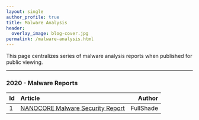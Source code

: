 ```yaml
---
layout: single
author_profile: true
title: Malware Analysis
header:
  overlay_image: blog-cover.jpg
permalink: /malware-analysis.html
---
```


This page centralizes series of malware analysis reports when published for public viewing.

----

### 2020 - Malware Reports ###

| Id | Article | Author  |
|:---|:--------|--------:|
| 1 | [NANOCORE Malware Security Report](https://github.com/FULLSHADE/MalwareAnalysisReports/blob/master/MalwareReports/Security-Report-%231.001m.NANOCORE.pdf) | FullShade |
